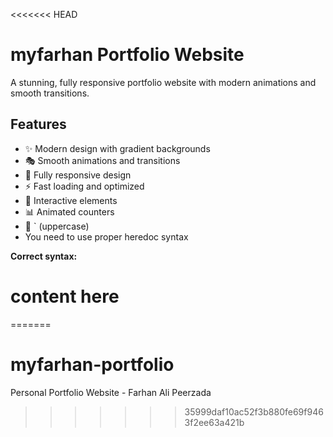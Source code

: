 <<<<<<< HEAD

# myfarhan Portfolio Website

A stunning, fully responsive portfolio website with modern animations and smooth transitions.

## Features

- ✨ Modern design with gradient backgrounds
- 🎭 Smooth animations and transitions
- 📱 Fully responsive design
- ⚡ Fast loading and optimized
- 🎯 Interactive elements
- 📊 Animated counters
- 🎨 ` (uppercase)
- You need to use proper heredoc syntax

**Correct syntax:**
# content here
=======
# myfarhan-portfolio
Personal Portfolio Website - Farhan Ali Peerzada
>>>>>>> 35999daf10ac52f3b880fe69f9463f2ee63a421b
